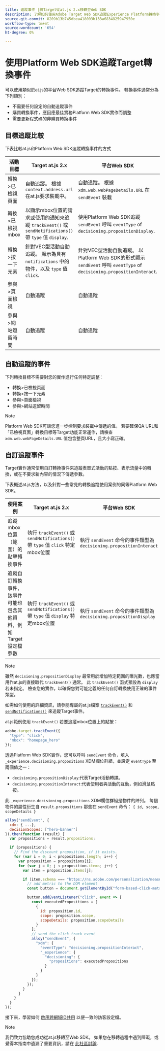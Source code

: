 ```yaml
---
title: 追蹤事件 |將Target從at.js 2.x移轉至Web SDK
description: 了解如何使用Adobe Target Web SDK追蹤Experience Platform轉換事件。
source-git-commit: 8209b13b745dbea418003b133a6834825947950e
workflow-type: tm+mt
source-wordcount: '654'
ht-degree: 0%

---
```



# 使用Platform Web SDK追蹤Target轉換事件

可以使用類似於at.js的平台Web SDK追蹤Target的轉換事件。 轉換事件通常分為下列類別：

* 不需要任何設定的自動追蹤事件
* 購買轉換事件，應因應最佳實務Platform Web SDK實作而調整
* 需要更新程式碼的非購買轉換事件

## 目標追蹤比較

下表比較at.js和Platform Web SDK追蹤轉換事件的方式

| 活動目標 | Target at.js 2.x | 平台Web SDK |
|---|---|---|
| 轉換>已檢視頁面 | 自動追蹤。 根據 `context.address.url` 在at.js要求裝載中。 | 自動追蹤。 根據 `xdm.web.webPageDetails.URL` 在 `sendEvent` 裝載 |
| 轉換>已檢視mbox | 以顯示mbox位置的請求或使用的通知來追蹤 `trackEvent()` 或 `sendNotifications()` 帶 `type` 值 `display`. | 使用Platform Web SDK追蹤 `sendEvent` 呼叫 `eventType` of `decisioning.propositionDisplay`. |
| 轉換>按一下元素 | 針對VEC型活動自動追蹤。 顯示為具有 `notifications` 中的物件，以及 `type` 值 `click`. | 針對VEC型活動自動追蹤。 以Platform Web SDK的形式顯示 `sendEvent` 呼叫 `eventType` of `decisioning.propositionInteract`. |
| 參與>頁面檢視 | 自動追蹤 | 自動追蹤 |
| 參與>網站逗留時間 | 自動追蹤 | 自動追蹤 |

<!--
| Revenue > RPV, AOV, or Total Sales | Tracked based on the `orderTotal` parameter values for the specified mbox(es) | Tracked based on the `xdm.commerce.order.priceTotal` values. Its best to use the "any mbox" option in the goal setup. |
| Revenue > Orders | Tracked based on the unique `orderId` parameter values for the specified mbox(es) | Tracked based on the unique values for `xdm.commerce.order.purchaseID`. Its best to use the "any mbox" option in the goal setup. |
| Engagement > Custom Scoring | Tracked with the `mboxPageValue` parameter. Refer to the [dedicated documentation](https://experienceleague.adobe.com/docs/target/using/activities/success-metrics/capture-score.html) for more details. | Tracked with `data.__adobe.target.mboxPageValue` in the `sendEvent` payload |
-->

## 自動追蹤的事件

下列轉換目標不需要對您的實作進行任何特定調整：

* 轉換>已檢視頁面
* 轉換>按一下元素
* 參與>頁面檢視
* 參與>網站逗留時間

>[!NOTE]
>
>Platform Web SDK可讓您進一步控制要求裝載中傳遞的值。 若要確保QA URL和「已檢視頁面」轉換目標等Target功能正常運作，請檢查 `xdm.web.webPageDetails.URL` 值包含整頁URL，且大小寫正確。

<!--
## Purchase conversion events

The following conversion goals are based on the order details information passed in the Platform Web SDK `sendEvent` payload:

* Revenue > Revenue per Visit (RPV)
* Revenue > Average Order Value (AOV)
* Revenue > Total Sales
* Revenue > Orders

Target at.js implementations typically use an order confirmation mbox with the `trackEvent()` or `sendNotifications()` functions to pass the order ID, order total, and a list of product IDs purchased. These methods are specific to Target.

The Platform Web SDK is a shared library for all Adobe applications and you may have other applications such as Adobe Analytics to consider. Because of this shared nature, its best send a single order confirmation call using the appropriate commerce XDM field group.

For more information and an example, refer to the tutorial section about [sending purchase parameters to Target](send-parameters.md#purchase-parameters). 
-->

## 自訂追蹤事件

Target實作通常使用自訂轉換事件來追蹤表單式活動的點按、表示流量中的轉換，或在不要求新內容的情況下傳遞參數。

下表概述at.js方法，以及針對一些常見的轉換追蹤使用案例的同等Platform Web SDK。

| 使用案例 | Target at.js 2.x | 平台Web SDK |
|---|---|---|
| 追蹤mbox位置（範圍）的點擊轉換事件 | 執行 `trackEvent()` 或 `sendNotifications()` 帶 `type` 值 `click` 特定mbox位置 | 執行 `sendEvent` 命令的事件類型為 `decisioning.propositionInteract` |
| 追蹤自訂轉換事件，該事件可能也包含其他資料，例如Target設定檔參數 | 執行 `trackEvent()` 或 `sendNotifications()` 帶 `type` 值 `display` 特定mbox位置 | 執行 `sendEvent` 命令的事件類型為 `decisioning.propositionDisplay` |

>[!NOTE]
>
>雖然 `decisioning.propositionDisplay` 最常用於增加特定範圍的曝光數，也應當用作at.js的直接取代 `trackEvent()` 通常。 此 `trackEvent()` 函式預設為 `display` 若未指定。 檢查您的實作，以確保您對可能定義的任何自訂轉換使用正確的事件類型。

如需如何使用的詳細資訊，請參閱專屬的at.js檔案 [`trackEvent()`](https://developer.adobe.com/target/implement/client-side/atjs/atjs-functions/adobe-target-trackevent/) 和 [`sendNotifications()`](https://developer.adobe.com/target/implement/client-side/atjs/atjs-functions/adobe-target-sendnotifications-atjs-21/) 來追蹤Target事件。

at.js範例使用 `trackEvent()` 若要追蹤mbox位置上的點按：

```JavaScript
adobe.target.trackEvent({
  "type": "click",
  "mbox": "homepage_hero"
});
```

透過Platform Web SDK實作，您可以呼叫 `sendEvent` 命令，填入 `_experience.decisioning.propositions` XDM欄位群組，並設定 `eventType` 至兩個值之一：

* `decisioning.propositionDisplay`:代表Target活動轉譯。
* `decisioning.propositionInteract`:代表使用者與活動的互動，例如滑鼠點按。

此 `_experience.decisioning.propositions` XDM欄位群組是物件的陣列。 每個物件的屬性衍生自 `result.propositions` 那些在 `sendEvent` 命令： `{ id, scope, scopeDetails }`

```JavaScript
alloy("sendEvent", {
  xdm: { ...},
  decisionScopes: ["hero-banner"]
}).then(function (result) {
  var propositions = result.propositions;

  if (propositions) {
    // Find the discount proposition, if it exists.
    for (var i = 0; i < propositions.length; i++) {
      var proposition = propositions[i];
      for (var j = 0; j < proposition.items; j++) {
        var item = proposition.items[j];

        if (item.schema === "https://ns.adobe.com/personalization/measurement") {
          // add metric to the DOM element
          const button = document.getElementById("form-based-click-metric");

          button.addEventListener("click", event => {
            const executedPropositions = [
              {
                id: proposition.id,
                scope: proposition.scope,
                scopeDetails: proposition.scopeDetails
              }
            ];
            // send the click track event
            alloy("sendEvent", {
              "xdm": {
                "eventType": "decisioning.propositionInteract",
                "_experience": {
                  "decisioning": {
                    "propositions": executedPropositions
                  }
                }
              }
            });
          });
        }
      }
    }
  }
});
```

接下來，學習如何 [啟用跨網域ID共用](cross-domain.md) 以便一致的訪客設定檔。

>[!NOTE]
>
>我們致力協助您成功從at.js移轉至Web SDK。 如果您在移轉過程中遇到障礙，或覺得本指南中遺漏了重要資訊，請在 [此社區討論](https://experienceleaguecommunities.adobe.com/t5/adobe-experience-platform-launch/tutorial-discussion-implement-adobe-experience-cloud-with-web/td-p/444996).